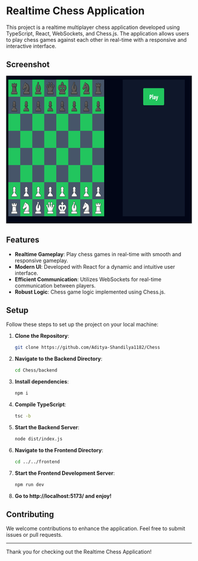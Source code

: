 # Realtime Chess Application

This project is a realtime multiplayer chess application developed using TypeScript, React, WebSockets, and Chess.js. The application allows users to play chess games against each other in real-time with a responsive and interactive interface.

## Screenshot

<img src="chess.png" alt="Chess App" width="600" height="400">

## Features

- **Realtime Gameplay**: Play chess games in real-time with smooth and responsive gameplay.
- **Modern UI**: Developed with React for a dynamic and intuitive user interface.
- **Efficient Communication**: Utilizes WebSockets for real-time communication between players.
- **Robust Logic**: Chess game logic implemented using Chess.js.

## Setup

Follow these steps to set up the project on your local machine:

1. **Clone the Repository**:
    ```sh
    git clone https://github.com/Aditya-Shandilya1182/Chess
    ```
2. **Navigate to the Backend Directory**:
    ```sh
    cd Chess/backend
    ```
3. **Install dependencies**:
    ```sh
    npm i
    ```
4. **Compile TypeScript**:
    ```sh
    tsc -b
    ```
5. **Start the Backend Server**:
    ```sh
    node dist/index.js
    ```
6. **Navigate to the Frontend Directory**:
    ```sh
    cd ../../frontend
    ```
7. **Start the Frontend Development Server**:
    ```sh
    npm run dev
    ```
8. **Go to http://localhost:5173/ and enjoy!**

## Contributing

We welcome contributions to enhance the application. Feel free to submit issues or pull requests. 


---

Thank you for checking out the Realtime Chess Application!
